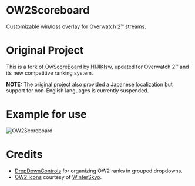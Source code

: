 # OW2Scoreboard

Customizable win/loss overlay for Overwatch 2™ streams.

# Original Project

This is a fork of [OwScoreBoard by HIJIKIsw](https://github.com/HIJIKIsw/OwScoreBoard), updated for Overwatch 2™ and its new competitive ranking system.

**NOTE:** The original project also provided a Japanese localization but support for non-English languages is currently suspended.

# Example for use

![OW2Scoreboard](./Readme/Example.gif)

# Credits

- [DropDownControls](https://github.com/BradSmith1985/DropDownControls) for organizing OW2 ranks in grouped dropdowns.
- [OW2 Icons](https://ko-fi.com/s/fb20351542) courtesy of [WinterSkyo](https://twitter.com/WinterSkyo).